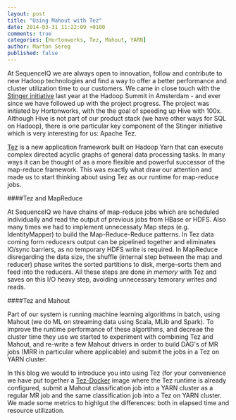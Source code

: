 ```yaml
---
layout: post
title: "Using Mahout with Tez"
date: 2014-03-31 11:22:09 +0100
comments: true
categories: [Hortonworks, Tez, Mahout, YARN]
author: Marton Sereg
published: false
---
```


At SequenceIQ we are always open to innovation, follow and contribute to new Hadoop technologies and find a way to offer a better performance and cluster utilization time to our customers. We came in close touch with the [Stinger initiative](http://hortonworks.com/labs/stinger/) last year at the Hadoop Summit in Amsterdam - and ever since we have followed up with the project progress. The project was initiated by Hortonworks, with the the goal of speeding up Hive with 100x. 
Although Hive is not part of our product stack (we have other ways for SQL on Hadoop), there is one particular key component of the Stinger initiative which is very interesting for us: Apache Tez.

[Tez](http://incubator.apache.org/projects/tez.html) is a new application framework built on Hadoop Yarn that can execute complex directed acyclic graphs of general data processing tasks. In many ways it can be thought of as a more flexible and powerful successor of the map-reduce framework. This was exactly what draw our attention and made us to start thinking about using Tez as our runtime for map-reduce jobs. 


####Tez and MapReduce 

At SequenceIQ we have chains of map-reduce jobs which are scheduled individually and read the output of previous jobs from HBase or HDFS. Also many times we had to implement unnecessaty Map steps (e.g. IdentityMapper) to build the Map-Reduce-Reduce patterns. In Tez data coming form reducesrs output can be pipelined together and eliminates IO/sync barriers, as no temporary HDFS write is required. 
In MapReduce disregarding the data size, the shuffle (internal step between the map and reducer) phase writes the sorted partitions to disk, merge-sorts them and feed into the reducers. All these steps are done *in memory* with Tez and saves on this I/O heavy step, avoiding unnecessary temorary writes and reads.

####Tez and Mahout

Part of our system is running machine learning algorithms in batch, using Mahout (we do ML on streaming data using Scala, MLib and Spark). To improve the runtime performance of these algortihms, and decreae the cluster time they use we started to experiment with combining Tez and Mahout, and re-write a few Mahout drivers in order to build DAG's of MR jobs (MRR in particular where applicable) and submit the jobs in a Tez on YARN cluster. 

<!--more--> 

In this blog we would to introduce you into using Tez (for your convenience we have put together a [Tez-Docker](https://github.com/sequenceiq/tez-docker) image where the Tez runtime is already configured, submit a Mahout classification job into a YARN cluster as a regular MR job and the same classification job into a Tez on YARN cluster.
We made some metrics to highlgut the differences: both in elapsed time and resource utilization.





